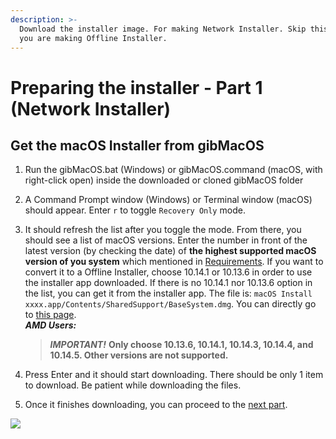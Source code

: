 ```yaml
---
description: >-
  Download the installer image. For making Network Installer. Skip this part if
  you are making Offline Installer.
---
```


# Preparing the installer - Part 1 \(Network Installer\)

## Get the macOS Installer from gibMacOS

1. Run the gibMacOS.bat \(Windows\) or gibMacOS.command \(macOS, with right-click open\) inside the downloaded or cloned gibMacOS folder
2. A Command Prompt window \(Windows\) or Terminal window \(macOS\) should appear. Enter `r` to toggle `Recovery Only` mode.
3. It should refresh the list after you toggle the mode. From there, you should see a list of macOS versions. Enter the number in front of the latest version \(by checking the date\) of **the highest supported macOS version of you system** which mentioned in [Requirements](get-started/prerequisites/#requirements). If you want to convert it to a Offline Installer, choose 10.14.1 or 10.13.6 in order to use the installer app downloaded. If there is no 10.14.1 nor 10.13.6 option in the list, you can get it from the installer app. The file is: `macOS Install xxxx.app/Contents/SharedSupport/BaseSystem.dmg`. You can directly go to [this page](preparing-the-installer-part-2/from-windows-direct-download/).  
   _**AMD Users:**_

   > _**IMPORTANT!**_ **Only choose 10.13.6, 10.14.1, 10.14.3, 10.14.4, and 10.14.5. Other versions are not supported.**

4. Press Enter and it should start downloading. There should be only 1 item to download. Be patient while downloading the files.
5. Once it finishes downloading, you can proceed to the [next part](preparing-the-installer-part-2/).

![](../.gitbook/assets/gibmacos-macos-1.gif)

